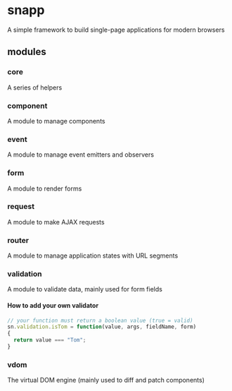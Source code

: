# snapp
A simple framework to build single-page applications for modern browsers

## modules

### core

A series of helpers

### component

A module to manage components

### event

A module to manage event emitters and observers

### form

A module to render forms

### request

A module to make AJAX requests 

### router

A module to manage application states with URL segments

### validation

A module to validate data, mainly used for form fields

#### How to add your own validator


```js
// your function must return a boolean value (true = valid)
sn.validation.isTom = function(value, args, fieldName, form)
{
  return value === "Tom";
}
```

### vdom

The virtual DOM engine (mainly used to diff and patch components)

